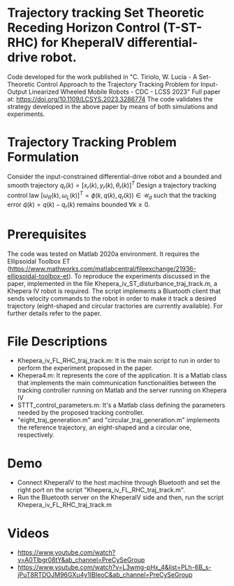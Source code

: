 # Trajectory tracking Set Theoretic Receding Horizon Control (T-ST-RHC)  for KheperaIV differential-drive robot. 
Code developed for the work published in "C. Tiriolo, W. Lucia - A Set-Theoretic Control Approach to the Trajectory Tracking Problem for Input-Output Linearized Wheeled Mobile Robots  - CDC - LCSS 2023"
Full paper at: https://doi.org/10.1109/LCSYS.2023.3286774
The code validates the strategy developed in the above paper by means of both simulations and experiments.


# Trajectory Tracking Problem Formulation 
Consider the input-constrained differential-drive robot and a bounded and smooth trajectory $q_r(k)=\left[x_r(k),y_r(k),\theta_r(k)\right]^T$
Design a trajectory tracking control law $[\omega_{R}(k),\omega_{L}(k)]^T=\phi(k,q(k),q_r(k))\in\mathcal{U}_d$ such that the tracking error $\tilde{q}(k)=q(k)-q_r(k)$ remains bounded $\forall k\geq 0$.

# Prerequisites 
The code was tested on Matlab 2020a environment. It requires the Ellipsoidal Toolbox ET  (https://www.mathworks.com/matlabcentral/fileexchange/21936-ellipsoidal-toolbox-et). 
To reproduce the experiments discussed in the paper, implemented in the file Khepera_iv_ST_disturbance_traj_track.m, a Khepera IV robot is required. The script implements a Bluetooth client that sends velocity commands to the robot in order to make it track a desired trajectory (eight-shaped and circular tractories are currently available). For further details refer to the paper.


# File Descriptions 
- Khepera_iv_FL_RHC_traj_track.m: It is the main script to run in order to perform the experiment proposed in the paper. 
- Khepera4.m: It represents the core of the application. It is a Matlab class that implements the main communication functionalities between the tracking controller running on Matlab and the server running on Khepera IV
- STTT_control_parameters.m: It's a Matlab class defining the parameters needed by the proposed tracking controller.
- "eight_traj_generation.m" and "circular_traj_generation.m" implements the reference trajectory, an eight-shaped and a circular one, respectively.

# Demo 
- Connect KheperaIV to the host machine through Bluetooth and set the right port on the script "Khepera_iv_FL_RHC_traj_track.m".
- Run the Bluetooth server on the KheperaIV side and then, run the script Khepera_iv_FL_RHC_traj_track.m

# Videos
- https://www.youtube.com/watch?v=A0Tlbgr08tY&ab_channel=PreCySeGroup
- https://www.youtube.com/watch?v=L3wmg-pHx_4&list=PLh-6B_s-jPuT8RTDOJM96GXu4y1IBIeoC&ab_channel=PreCySeGroup
